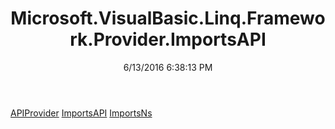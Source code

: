 ﻿---
title: Microsoft.VisualBasic.Linq.Framework.Provider.ImportsAPI
date: 6/13/2016 6:38:13 PM
---

[APIProvider](T-Microsoft.VisualBasic.Linq.Framework.Provider.ImportsAPI.APIProvider.html)
[ImportsAPI](T-Microsoft.VisualBasic.Linq.Framework.Provider.ImportsAPI.ImportsAPI.html)
[ImportsNs](T-Microsoft.VisualBasic.Linq.Framework.Provider.ImportsAPI.ImportsNs.html)
